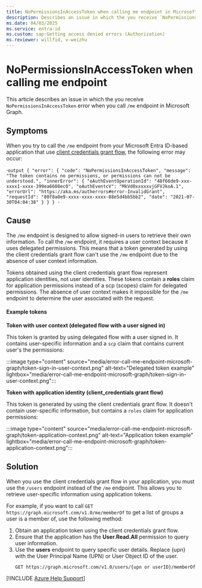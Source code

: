 ```yaml
---
title: NoPermissionsInAccessToken when calling me endpoint in Microsoft Graph
description: Describes an issue in which the you receive `NoPermissionsInAccessToken` error when you call `/me` endpoint in Microsoft Graph.
ms.date: 04/03/2025
ms.service: entra-id
ms.custom: sap:Getting access denied errors (Authorization)
ms.reviewer: willfid, v-weizhu
---
```

# NoPermissionsInAccessToken when calling me endpoint

This article describes an issue in which the you receive `NoPermissionsInAccessToken` error when you call `/me` endpoint in Microsoft Graph.

## Symptoms

When you try to call the `/me` endpoint from your Microsoft Entra ID-based application that use [client credentials grant flow](/entra/identity-platform/v2-oauth2-client-creds-grant-flow), the following error may occur:

·```output
{
"error": {
"code": "NoPermissionsInAccessToken",
"message": "The token contains no permissions, or permissions can not be understood.",
"innerError": {
"oAuthEventOperationId": "48f66de9-xxx-xxxx1-xxxx-399ea6608ec0",
"oAuthEventcV": "MkVd0xxxxxvjGFVJkoA.1",
"errorUrl": "https://aka.ms/autherrors#error-InvalidGrant",
"requestId": "80f8a0e9-xxxx-xxxx-xxxx-88e5d4bb5bb2",
"date": "2021-07-30T04:04:38"
}
}
}
·```
## Cause

The `/me` endpoint is designed to allow signed-in users to retrieve their own information. To call the `/me` endpoint, it requires a user context because it uses delegated permissions. This means that a token generated by using the client credentials grant flow can't use the `/me` endpoint due to the absence of user context information.

Tokens obtained using the client credentials grant flow represent application identities, not user identities. These tokens contain a **roles** claim for application permissions instead of a scp (scopes) claim for delegated permissions. The absence of user context makes it impossible for the `/me` endpoint to determine the user associated with the request.

#### Example tokens

**Token with user context (delegated flow with a user signed in)**

This token is granted by using delegated flow with a user signed in. It contains user-specific information and a `scp` claim that contains current user's the permissions:

:::image type="content" source="media/error-call-me-endpoint-microsoft-graph/token-sign-in-user-context.png" alt-text="Delegated token example" lightbox="media/error-call-me-endpoint-microsoft-graph/token-sign-in-user-context.png":::

**Token with application identity (client_credentials grant flow)**

This token is generated by using the client credentials grant flow. It doesn't contain user-specific information, but contains a `roles` claim for application permissions:

:::image type="content" source="media/error-call-me-endpoint-microsoft-graph/token-application-context.png" alt-text="Application token example" lightbox="media/error-call-me-endpoint-microsoft-graph/token-application-context.png":::

## Solution

When you use the client credentials grant flow in your application, you must use the `/users` endpoint instead of the `/me` endpoint. This allows you to retrieve user-specific information using application tokens.

For example, if you want to call `GET https://graph.microsoft.com/v1.0/me/memberOf` to get a list of groups a user is a member of, use the following method:

1. Obtain an application token using the client credentials grant flow.
2. Ensure that the application has the **User.Read.All** permission to query user information.
3. Use the **users** endpoint to query specific user details. Replace {upn} with the User Principal Name (UPN) or User Object ID of the user.
    ```
    GET https://graph.microsoft.com/v1.0/users/{upn or userID}/memberOf
    ```
[!INCLUDE [Azure Help Support](../../../includes/azure-help-support.md)]